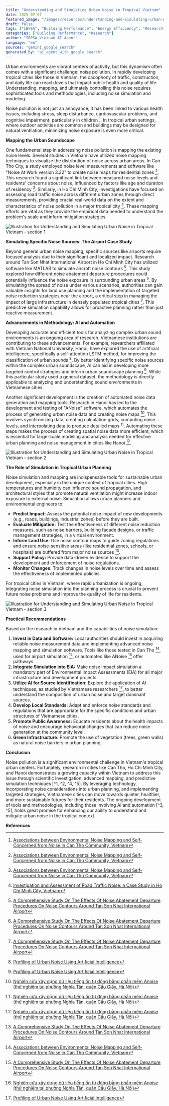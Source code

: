 ```yaml
---
title: "Understanding and Simulating Urban Noise in Tropical Vietnam"
date: 2025-07-07
featured_image: "/images/resources/understanding-and-simulating-urban-noise-in-tropical-vietnam.jpg"
draft: false
tags: ["IBPSA", "Building Performance", "Energy Efficiency", "Research", "Vietnam", "Automated Content"]
categories: ["Building Performance", "Research"]
author: "IBPSA Vietnam AI Agent"
language: "en"
sources: "gemini_google_search"
generated_by: "ai_agent_with_google_search"
---
```

Urban environments are vibrant centers of activity, but this dynamism often comes with a significant challenge: noise pollution. In rapidly developing tropical cities like those in Vietnam, the cacophony of traffic, construction, and daily life can reach levels that impact public health and quality of life. Understanding, mapping, and ultimately controlling this noise requires sophisticated tools and methodologies, including noise simulation and modeling.

Noise pollution is not just an annoyance; it has been linked to various health issues, including stress, sleep disturbance, cardiovascular problems, and cognitive impairment, particularly in children [^1]. In tropical urban settings, where outdoor activities are common and buildings may be designed for natural ventilation, minimizing noise exposure is even more critical.

**Mapping the Urban Soundscape**

One fundamental step in addressing noise pollution is mapping the existing noise levels. Several studies in Vietnam have utilized noise mapping techniques to visualize the distribution of noise across urban areas. In Can Tho City, a study employed noise level measurements and software like "Noise At Work version 3.32" to create noise maps for residential zones [^1]. This research found a significant link between measured noise levels and residents' concerns about noise, influenced by factors like age and duration of residency [^1]. Similarly, in Ho Chi Minh City, investigations have focused on assessing road traffic noise across different urban zones through direct measurements, providing crucial real-world data on the extent and characteristics of noise pollution in a major tropical city [^4]. These mapping efforts are vital as they provide the empirical data needed to understand the problem's scale and inform mitigation strategies.



![Illustration for Understanding and Simulating Urban Noise in Tropical Vietnam - section 1](/images/resources/in-article-1-understanding-and-simulating-urban-noise-in-tropical-vietnam.jpg)



**Simulating Specific Noise Sources: The Airport Case Study**

Beyond general urban noise mapping, specific sources like airports require focused analysis due to their significant and localized impact. Research around Tan Son Nhat International Airport in Ho Chi Minh City has utilized software like MATLAB to simulate aircraft noise contours [^2]. This study explored how different noise abatement departure procedures could potentially influence the noise exposure in surrounding urban areas [^2]. By simulating the spread of noise under various scenarios, authorities can gain valuable insights for land use planning and the implementation of targeted noise reduction strategies near the airport, a critical step in managing the impact of large infrastructure in densely populated tropical cities [^2]. This predictive simulation capability allows for proactive planning rather than just reactive measurement.

**Advancements in Methodology: AI and Automation**

Developing accurate and efficient tools for analyzing complex urban sound environments is an ongoing area of research. Vietnamese institutions are contributing to these advancements. For example, researchers affiliated with Vietnam National University, Hanoi, have explored the use of artificial intelligence, specifically a self-attention LSTM method, for improving the classification of urban sounds [^3]. By better identifying specific noise sources within the complex urban soundscape, AI can aid in developing more targeted control strategies and inform urban soundscape planning [^3]. While this particular study used a general dataset, the methodology is directly applicable to analyzing and understanding sound environments in Vietnamese cities.

Another significant development is the creation of automated noise data generation and mapping tools. Research in Hanoi has led to the development and testing of "ANoise" software, which automates the process of generating urban noise data and creating noise maps [^5]. This involves synchronizing data, creating calculation grids, computing noise levels, and interpolating data to produce detailed maps [^5]. Automating these steps makes the process of creating spatial noise data more efficient, which is essential for large-scale modeling and analysis needed for effective urban planning and noise management in cities like Hanoi [^5].



![Illustration for Understanding and Simulating Urban Noise in Tropical Vietnam - section 2](/images/resources/in-article-2-understanding-and-simulating-urban-noise-in-tropical-vietnam.jpg)



**The Role of Simulation in Tropical Urban Planning**

Noise simulation and mapping are indispensable tools for sustainable urban development, especially in the unique context of tropical cities. High temperatures and humidity can influence sound propagation, and architectural styles that promote natural ventilation might increase indoor exposure to external noise. Simulation allows urban planners and environmental engineers to:

*   **Predict Impact:** Assess the potential noise impact of new developments (e.g., roads, buildings, industrial zones) before they are built.
*   **Evaluate Mitigation:** Test the effectiveness of different noise reduction measures, such as noise barriers, building facade designs, or traffic management strategies, in a virtual environment.
*   **Inform Land Use:** Use noise contour maps to guide zoning regulations and ensure noise-sensitive areas (like residential zones, schools, or hospitals) are buffered from major noise sources [^2].
*   **Support Policy:** Provide data-driven evidence to support the development and enforcement of noise regulations.
*   **Monitor Changes:** Track changes in noise levels over time and assess the effectiveness of implemented policies.

For tropical cities in Vietnam, where rapid urbanization is ongoing, integrating noise simulation into the planning process is crucial to prevent future noise problems and improve the quality of life for residents.



![Illustration for Understanding and Simulating Urban Noise in Tropical Vietnam - section 3](/images/resources/in-article-3-understanding-and-simulating-urban-noise-in-tropical-vietnam.jpg)



**Practical Recommendations**

Based on the research in Vietnam and the capabilities of noise simulation:

1.  **Invest in Data and Software:** Local authorities should invest in acquiring reliable noise measurement data and implementing advanced noise mapping and simulation software. Tools like those tested in Can Tho [^1], used for airport simulation [^2], or automated like ANoise [^5] offer pathways.
2.  **Integrate Simulation into EIA:** Make noise impact simulation a mandatory part of Environmental Impact Assessments (EIA) for all major infrastructure and development projects.
3.  **Utilize AI for Source Identification:** Explore the application of AI techniques, as studied by Vietnamese researchers [^3], to better understand the composition of urban noise and target dominant sources.
4.  **Develop Local Standards:** Adapt and enforce noise standards and regulations that are appropriate for the specific conditions and urban structures of Vietnamese cities.
5.  **Promote Public Awareness:** Educate residents about the health impacts of noise and encourage behavioral changes that can reduce noise generation at the community level.
6.  **Green Infrastructure:** Promote the use of vegetation (trees, green walls) as natural noise barriers in urban planning.

**Conclusion**

Noise pollution is a significant environmental challenge in Vietnam's tropical urban centers. Fortunately, research in cities like Can Tho, Ho Chi Minh City, and Hanoi demonstrates a growing capacity within Vietnam to address this issue through scientific investigation, advanced mapping, and predictive simulation techniques [^1, ^2, ^4, ^5]. By leveraging technology, incorporating noise considerations into urban planning, and implementing targeted strategies, Vietnamese cities can move towards quieter, healthier, and more sustainable futures for their residents. The ongoing development of tools and methodologies, including those involving AI and automation [^3, ^5], holds great promise for enhancing our ability to understand and mitigate urban noise in the tropical context.

**References**

[^1]: [Associations between Environmental Noise Mapping and Self-Concerned from Noise in Can Tho Community, Vietnam](https://www.researchgate.net/publication/320467582_Associations_between_Environmental_Noise_Mapping_and_Self-Concerned_from_Noise_in_Can_Tho_Community_Vietnam)
[^2]: [A Comprehensive Study On The Effects Of Noise Abatement Departure Procedures On Noise Contours Around Tan Son Nhat International Airport](https://dergipark.org.tr/en/pub/ijast/issue/74571/1226075)
[^3]: [Profiling of Urban Noise Using Artificial Intelligence](https://csse.sciendo.com/article/csse/2023/2/1309)
[^4]: [Investigation and Assessment of Road Traffic Noise: a Case Study in Ho Chi Minh City, Vietnam](https://ouci.dntu.edu.vn/handle/123456789/3961)
[^5]: [Nghiên cứu xây dựng dữ liệu tiếng ồn tự động bằng phần mềm Anoise (thử nghiệm tại phường Nghĩa Tân, quận Cầu Giấy, Hà Nội)](https://www.researchgate.net/publication/359264145_Nghien_cuu_xay_dung_du_lieu_tieng_on_tu_dong_bang_phan_mem_Anoise_thu_nghiem_tai_phuong_Nghia_Tan_quan_Cau_Giay_Ha_Noi)